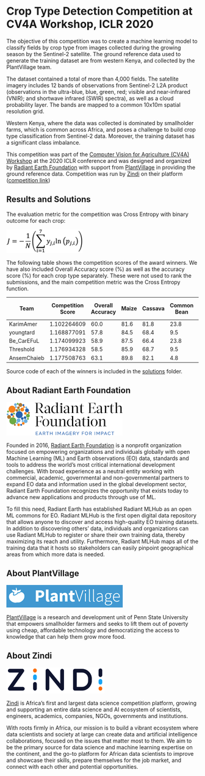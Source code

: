 # Crop Type Detection Competition at CV4A Workshop, ICLR 2020


The objective of this competition was to create a machine learning model to classify fields by crop type from images collected during the growing season by the Sentinel-2 satellite. The ground reference data used to generate the training dataset are from  western Kenya, and collected by the PlantVillage team.

The dataset contained a total of more than 4,000 fields. The satellite imagery includes 12 bands of observations from Sentinel-2 L2A product (observations in the ultra-blue, blue, green, red; visible and near-infrared (VNIR); and shortwave infrared (SWIR) spectra), as well as a cloud probability layer. The bands are mapped to a common 10x10m spatial resolution grid.

Western Kenya, where the data was collected is dominated by smallholder farms, which is common across Africa, and poses a challenge to build crop type classification from Sentinel-2 data. Moreover, the training dataset has a significant class imbalance.

This competition was part of the [Computer Vision for Agriculture (CV4A) Workshop](https://www.cv4gc.org/cv4a2020/) at the 2020 ICLR conference and was designed and organized by [Radiant Earth Foundation](www.radiant.earth) with support from [PlantVillage](plantvillage.psu.edu) in providing the ground reference data. Competition was run by [Zindi](https://zindi.africa/) on their platform ([competition link](https://zindi.africa/competitions/iclr-workshop-challenge-2-radiant-earth-computer-vision-for-crop-recognition/data))


## Results and Solutions

The evaluation metric for the competition was Cross Entropy with binary outcome for each crop:

![cost function](/_figures/cost_function.png)

The following table shows the competition scores of the award winners. We have also included Overall Accuracy score (%) as well as the accuracy score (%) for each crop type separately. These were not used to rank the submissions, and the main competition metric was the Cross Entropy function.  


|Team 	| Competition Score 	| Overall Accuracy 	| Maize| Cassava| Common Bean| Maize & Common Bean (intercropping)| Maize & Cassava (intercropping)| Maize & Soybean (intercropping)| Cassava & Common Bean (intercropping)|
|-------|-----------------------|-------------------|-------|-------|-------|-------|-------|-------|-------|
|KarimAmer 	| 1.102264609 		| 60.0 | 81.6 | 81.8 | 23.8 | 16.3 | 0.0 | 0.0| 0.0|
|youngtard 	| 1.168877091 		| 57.8 | 84.5 | 68.4 | 9.5 | 14.8 | 2.7 | 3.0 | 8.8|
|Be_CarEFuL 	| 1.174099923 	| 58.9 | 87.5 | 66.4 | 23.8 | 14.8 | 2.7 | 0.0 | 8.8|
|Threshold 	| 1.176934328 		| 58.5 | 85.9 | 68.7 | 9.5 | 15.8 | 0.0 | 3.0 | 8.8|
|AnsemChaieb 	| 1.177508763 	| 63.1 | 89.8 | 82.1 | 4.8 | 14.8 | 1.4 | 1.5 | 2.9|


Source code of each of the winners is included in the [solutions](/solutions/) folder. 


## About Radiant Earth Foundation

<img src="/_figures/radiantearth.png" width="305" height="88">

Founded in 2016, [Radiant Earth Foundation](www.radiant.earth) is a nonprofit organization focused on empowering organizations and individuals globally with open Machine Learning (ML) and Earth observations (EO) data, standards and tools to address the world’s most critical international development challenges. With broad experience as a neutral entity working with commercial, academic, governmental and non-governmental partners to expand EO data and information used in the global development sector, Radiant Earth Foundation recognizes the opportunity that exists today to advance new applications and products through use of ML.

To fill this need, Radiant Earth has established Radiant MLHub as an open ML commons for EO. Radiant MLHub is the first open digital data repository that allows anyone to discover and access high-quality EO training datasets. In addition to discovering others’ data, individuals and organizations can use Radiant MLHub to register or share their own training data, thereby maximizing its reach and utility. Furthermore, Radiant MLHub maps all of the training data that it hosts so stakeholders can easily pinpoint geographical areas from which more data is needed.


## About PlantVillage

<img src="/_figures/plantvillage.png" width="305">

[PlantVillage](plantvillage.psu.edu) is a research and development unit of Penn State University that empowers smallholder farmers and seeks to lift them out of poverty using cheap, affordable technology and democratizing the access to knowledge that can help them grow more food.

## About Zindi

![Zindi Logo](/_figures/zindi.png)

[Zindi](https://zindi.africa/) is Africa’s first and largest data science competition platform, growing and supporting an entire data science and AI ecosystem of scientists, engineers, academics, companies, NGOs, governments and institutions.

With roots firmly in Africa, our mission is to build a vibrant ecosystem where data scientists and society at large can create data and artificial intelligence collaborations, focused on the issues that matter most to them. We aim to be the primary source for data science and machine learning expertise on the continent, and the go-to platform for African data scientists to improve and showcase their skills, prepare themselves for the job market, and connect with each other and potential opportunities.
